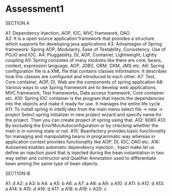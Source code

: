# Assessment1

SECTION A

A1: Dependency Injection, AOP, IOC, MVC framework, DAO. </br>
A2: It is a open source application framework that provides a structure which supports for developing java applications
A3: Advantages of Spring framework: Spring AOP, Modularity, Ease of Testability, Consistency, Use of POJO and IOC.
A4: Pluggability, DI, AOP, Container, Lightweight, Lightly coupling
A5: Spring consistes of many modules like there are core, beans, context, expression language, AOP, JDBC, ORM, OXM, JMS etc.
A6: Spring configuration file is a XML file that contains classes information. It describes how this classes are configured and introduced to each other.
A7: Test, Core container, AOP, DI, Web are the components of spring application
A8: Various ways to use Spring framework are to develop web applications, MVC framework, Test frameworks, Data access framework, Core container etc.
A10: Spring IOC container is the program that injects the dependencies into the objects and make it ready for use. It manages the entire life cycle
A11: To install spring in intellij ides from the main menu select file -> new -> project Select spring initializer in new project wizard and specify name for the project. Then you can create project of spring using that.
A12: 8080 
A13: By excluding the ErrorMvcAutoconfiguration or by checking whether the main is in running state or not.
A15: Beanfactory provides basic functionality for managing and manipulating beans in programmatic way whereas in application context provides functionality like AOP, DI, IOC, DAO etc.
A16: Autowired enables automatic dependency injection , Inject make let us define an injection point that is injected during the bean instantiation in two way setter and contructor and Qualifier Annotation used to differentiate bean among the same type of bean objects.

SECTION-B

A1: d
A2: a
A3: b
A4: a
A5: b
A6: a
A7: a
A8: a
A9: a
A10: d
A11: b
A12: d
A13: a
A14: b
A15: d
A16: d
A17: a
A18: b
A19: c
A20: c
